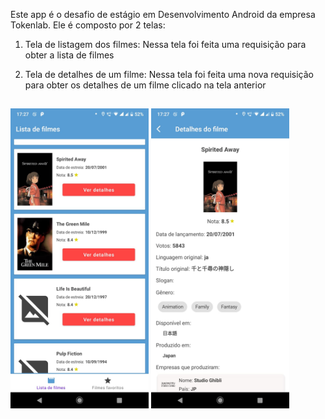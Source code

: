 Este app é o desafio de estágio em Desenvolvimento Android da empresa Tokenlab. Ele é composto por 2 telas:

1. Tela de listagem dos filmes:
Nessa tela foi feita uma requisição para obter a lista de filmes

2. Tela de detalhes de um filme:
Nessa tela foi feita uma nova requisição para obter os detalhes de um filme clicado na tela anterior

##

<img height="480px" src="images_read_me/image1.jpeg"> <img height="480px" src="images_read_me/image2.jpeg">
